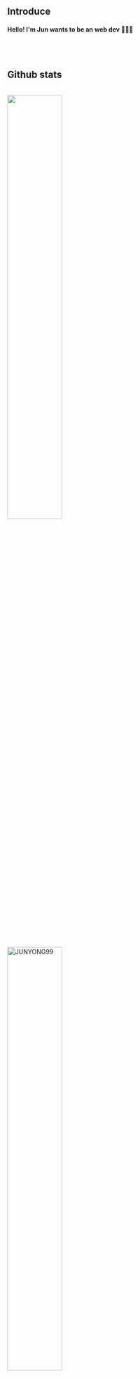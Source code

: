 ## Introduce

<h4>Hello! I'm Jun wants to be an web dev 🧑🏽‍💻 </h4>


<br>
<br>


## Github stats
<br>
<div>
<img width= "49.73%" src="https://github-readme-stats.vercel.app/api?username=JUNYONG99&show_icons=true&theme=midnight-purple&count_private=true"/>
<img width= "49.73%" src="https://github-readme-streak-stats.herokuapp.com/?user=JUNYONG99&" alt="JUNYONG99" />
</div>
<br><br><br><br>

<img src="https://github-readme-stats.vercel.app/api/top-langs?username=JUNYONG99&show_icons=true&locale=en&layout=compact&hide=css,Hack" height="200" width="99.9%" alt="JUNYONG99" />
<br><br><br><br>


<img align= "right" src="https://hits.seeyoufarm.com/api/count/incr/badge.svg?url=https%3A%2F%2Fgithub.com%2FJUNYONG99&count_bg=%23A641BC&title_bg=%23555555&icon=&icon_color=%23E7E7E7&title=hits&edge_flat=false" alt="JUNYONG99" />

